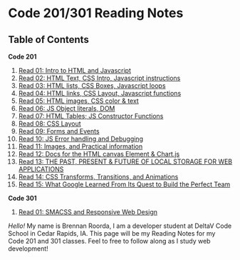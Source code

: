 # Code 201/301 Reading Notes

## Table of Contents ##
**Code 201**
  1. [Read 01: Intro to HTML and Javascript](code201/class-01.md)
  2. [Read 02: HTML Text, CSS Intro, Javascript instructions](class-02.md)
  3. [Read 03: HTML lists, CSS Boxes, Javascript loops](class-03.md)
  4. [Read 04: HTML links, CSS Layout, Javascript functions](class-04.md)
  5. [Read 05: HTML images, CSS color & text](class-05.md)
  6. [Read 06: JS Object literals, DOM](class-06.md)
  7. [Read 07:  HTML Tables; JS Constructor Functions](class-07.md)
  8. [Read 08:  CSS Layout](class-08.md)
  9. [Read 09:  Forms and Events](class-09.md)
  10. [Read 10: JS Error handling and Debugging](class-10.md)
  11. [Read 11: Images, and Practical information](class-11.md)
  12. [Read 12: Docs for the HTML canvas Element & Chart.js](class-12.md)
  13. [Read 13: THE PAST, PRESENT & FUTURE OF LOCAL STORAGE FOR WEB APPLICATIONS](class-13.md)
  14. [Read 14: CSS Transforms, Transitions, and Animations](class-14.md)
  15. [Read 15: What Google Learned From Its Quest to Build the Perfect Team](class-15.md)
  
  **Code 301**
  1. [Read 01: SMACSS and Responsive Web Design](read-01.md)
  
  _Hello!_ My name is Brennan Roorda, I am a developer student at DeltaV Code School in Cedar Rapids, IA. This page will be my Reading Notes for my Code 201 and 301 classes. Feel to free to follow along as I study web development! 
